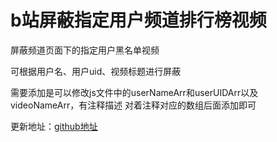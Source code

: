 # b站屏蔽指定用户频道排行榜视频

屏蔽频道页面下的指定用户黑名单视频

可根据用户名、用户uid、视频标题进行屏蔽

需要添加是可以修改js文件中的userNameArr和userUIDArr以及videoNameArr，有注释描述
对着注释对应的数组后面添加即可

更新地址：[github地址](https://hgztask.github.io/BiBiBSPUserVideoMonkeyScript/b%E7%AB%99%E5%B1%8F%E8%94%BD%E6%8C%87%E5%AE%9A%E7%94%A8%E6%88%B7%E8%A7%86%E9%A2%91.js)
